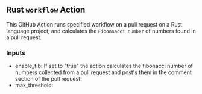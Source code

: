 ## Rust `workflow` Action
This GitHub Action runs specified workflow on a pull request on a Rust language project, and calculates the  ```Fibonnacci number``` of numbers found in a pull request.

### Inputs
- enable_fib:
 If set to "true" the action calculates the fibonacci number of numbers collected from a pull request and post's them in the comment section  of the pull request.
- max_threshold: 
